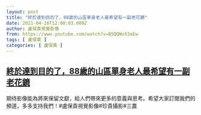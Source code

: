 ```yaml
---
layout: post
title: "終於達到目的了，88歲的山區單身老人最希望有一副老花鏡"
date: 2021-04-16T12:00:03.000Z
author: 盧保貴視覺影像
from: https://www.youtube.com/watch?v=B5QQWvX3aEw
tags: [ 盧保貴 ]
categories: [ 盧保貴 ]
---
```

<!--1618574403000-->
[終於達到目的了，88歲的山區單身老人最希望有一副老花鏡](https://www.youtube.com/watch?v=B5QQWvX3aEw)
------

<div>
期待影像能為將來保留文獻，給人們帶來更多的意義與思考。希望大家訂閱我們的頻道，多多支持我們！#盧保貴視覺影像#珍貴攝影#三農
</div>
